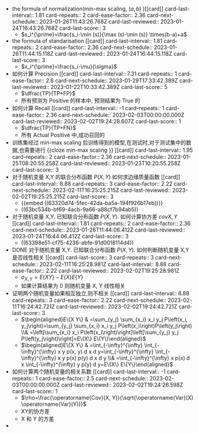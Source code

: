 - the formula of normalization(min-max scaling, $(a,b)$ )[[card]]
  card-last-interval:: 1.81
  card-repeats:: 2
  card-ease-factor:: 2.36
  card-next-schedule:: 2023-01-26T11:43:26.768Z
  card-last-reviewed:: 2023-01-24T16:43:26.768Z
  card-last-score:: 3
	- $s_i^{\prime}=\frac{s_i-\min (s)}{\max (s)-\min (s)} \times(b-a)+a$
- the formula of standarisation [[card]]
  card-last-interval:: 1.81
  card-repeats:: 2
  card-ease-factor:: 2.36
  card-next-schedule:: 2023-01-26T11:44:15.118Z
  card-last-reviewed:: 2023-01-24T16:44:15.118Z
  card-last-score:: 3
	- $x_i^{\prime}=\frac{s_i-\mu}{\sigma}$
- 如何计算 Precision [[card]]
  card-last-interval:: 7.31
  card-repeats:: 1
  card-ease-factor:: 2.6
  card-next-schedule:: 2023-01-29T17:33:42.389Z
  card-last-reviewed:: 2023-01-22T10:33:42.389Z
  card-last-score:: 5
	- $\dfrac{TP}{TP+FP}$
	- 所有预测为 Positive 的样本中, 预测结果为 True 的
- 如何计算 Recall [[card]]
  card-last-interval:: -1
  card-repeats:: 1
  card-ease-factor:: 2.36
  card-next-schedule:: 2023-02-03T00:00:00.000Z
  card-last-reviewed:: 2023-02-02T19:24:28.607Z
  card-last-score:: 1
	- $\dfrac{TP}{TP+FN}$
	- 所有 Actual Positive 中,成功召回的
- 训练集经过 min-max scaling 后训练得到的模型,在测试时,对于测试集中的数据,也需要进行 {{cloze min-max scaling }} [[card]]
  card-last-interval:: 1.95
  card-repeats:: 2
  card-ease-factor:: 2.36
  card-next-schedule:: 2023-01-25T08:20:55.258Z
  card-last-reviewed:: 2023-01-23T10:20:55.258Z
  card-last-score:: 3
- 对于随机变量 X,Y 的联合分布函数 $P(X,Y)$ 如何求边缘质量函数 [[card]]
  card-last-interval:: 8.88
  card-repeats:: 3
  card-ease-factor:: 2.22
  card-next-schedule:: 2023-02-11T16:25:25.215Z
  card-last-reviewed:: 2023-02-02T19:25:25.215Z
  card-last-score:: 3
	- {{embed ((63320d74-5fec-42da-ba5a-194f926b17eb))}}
	- ((63bc534b-bf69-4acb-9a66-a88cf7b94ab5))
- 对于随机变量 X,Y. 已知联合分布函数 $P(X,Y)$. 如何计算协方差 $cov{X,Y}$ [[card]]
  card-last-interval:: 1.81
  card-repeats:: 2
  card-ease-factor:: 2.36
  card-next-schedule:: 2023-01-26T11:44:06.412Z
  card-last-reviewed:: 2023-01-24T16:44:06.412Z
  card-last-score:: 3
	- ((63398e51-cf75-4236-abfe-91d0018114d4))
- DONE 对于随机变量 X,Y. 已知联合分布函数 $P(X,Y)$.  如何判断随机变量 X,Y 是否线性相关 [[card]]
  card-last-score:: 3
  card-repeats:: 3
  card-next-schedule:: 2023-02-11T16:25:28.981Z
  card-last-interval:: 8.88
  card-ease-factor:: 2.22
  card-last-reviewed:: 2023-02-02T19:25:28.981Z
	- $\sigma_{X, Y}=E\{X Y\}-E\{X\} E\{Y\}$
	- 如果计算结果为 0 则随机变量 X, Y 线性相关
- 证明两个随机变量如果相互独立,则不相关 [[card]]
  card-last-interval:: 8.88
  card-repeats:: 3
  card-ease-factor:: 2.22
  card-next-schedule:: 2023-02-11T16:24:42.721Z
  card-last-reviewed:: 2023-02-02T19:24:42.721Z
  card-last-score:: 3
	- $\begin{aligned}E\{X Y\} & =\sum_{y_j} \sum_{x_i} x_i y_j P\left(x_i, y_j\right)=\sum_{y_j} \sum_{x_i} x_i y_j P\left(x_i\right)P\left(y_j\right) \\& =\left[\sum_{x_i} x_i P\left(x_i\right)\right]\left[\sum_{y_j} y_j P\left(y_j\right)\right]=E\{X\} E\{Y\}\end{aligned}$
	- $\begin{aligned}E\{X Y\} & =\int_{-\infty}^{\infty} \int_{-\infty}^{\infty} x y p(x, y) d x d y=\int_{-\infty}^{\infty} \int_{-\infty}^{\infty} x y p(x) p(y) d x d y \\& =\int_{-\infty}^{\infty} x p(x) d x \int_{-\infty}^{\infty} y p(y) d y=E\{X\} E\{Y\}\end{aligned}$
- 如何计算两个随机变量的相关系数 [[card]]
  card-last-interval:: -1
  card-repeats:: 1
  card-ease-factor:: 2.5
  card-next-schedule:: 2023-02-03T00:00:00.000Z
  card-last-reviewed:: 2023-02-02T19:24:26.598Z
  card-last-score:: 1
	- $\rho=\frac{\operatorname{Cov}(X, Y)}{\sqrt{\operatorname{Var}(X) \operatorname{Var}(Y)}}$
	- XY的协方差
	- X 和 Y 的方差
-